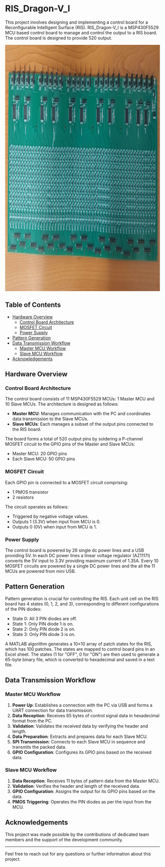 
# RIS_Dragon-V_I
This project involves designing and implementing a control board for a Reconfigurable Intelligent Surface (RIS). RIS_Dragon-V_I is a MSP430F5529 MCU based control board to  manage and control the output to a RIS board. The control board is designed to provide 520 output.

<img src="/Printed Final Product/Printed_Control board.jpg" width="1500" height="800">

## Table of Contents

- [Hardware Overview](#hardware-overview)
  - [Control Board Architecture](#control-board-architecture)
  - [MOSFET Circuit](#mosfet-circuit)
  - [Power Supply](#power-supply)
- [Pattern Generation](#pattern-generation)
- [Data Transmission Workflow](#data-transmission-workflow)
  - [Master MCU Workflow](#master-mcu-workflow)
  - [Slave MCU Workflow](#slave-mcu-workflow)
- [Acknowledgements](#acknowledgements)

## Hardware Overview

### Control Board Architecture

The control board consists of 11 MSP430F5529 MCUs: 1 Master MCU and 10 Slave MCUs. The architecture is designed as follows:
- **Master MCU**: Manages communication with the PC and coordinates data transmission to the Slave MCUs.
- **Slave MCUs**: Each manages a subset of the output pins connected to the RIS board.

The board forms a total of 520 output pins by soldering a P-channel MOSFET circuit to the GPIO pins of the Master and Slave MCUs:
- Master MCU: 20 GPIO pins
- Each Slave MCU: 50 GPIO pins

### MOSFET Circuit

Each GPIO pin is connected to a MOSFET circuit comprising:
- 1 PMOS transistor
- 2 resistors

The circuit operates as follows:
- Triggered by negative voltage values.
- Outputs 1 (3.3V) when input from MCU is 0.
- Outputs 0 (0V) when input from MCU is 1.

### Power Supply

The control board is powered by 26 single dc power lines and a USB providing 5V. In each DC power lines a linear voltage regulator (AZ1117I) converts the 5V input to 3.3V providing maximum current of 1.35A. Every 10 MOSFET circuits are powered by a single DC power lines and the all the 11 MCUs are powered from mini USB.

## Pattern Generation

Pattern generation is crucial for controlling the RIS. Each unit cell on the RIS board has 4 states (0, 1, 2, and 3), corresponding to different configurations of the PIN diodes:
- State 0: All 3 PIN diodes are off.
- State 1: Only PIN diode 1 is on.
- State 2: Only PIN diode 2 is on.
- State 3: Only PIN diode 3 is on.

A MATLAB algorithm generates a 10×10 array of patch states for the RIS, which has 100 patches. The states are mapped to control board pins in an Excel sheet. The states (1 for "OFF", 0 for "ON") are then used to generate a 65-byte binary file, which is converted to hexadecimal and saved in a text file.

## Data Transmission Workflow

### Master MCU Workflow

1. **Power Up**: Establishes a connection with the PC via USB and forms a UART connection for data transmission.
2. **Data Reception**: Receives 65 bytes of control signal data in hexadecimal format from the PC.
3. **Validation**: Validates the received data by verifying the header and length.
4. **Data Preparation**: Extracts and prepares data for each Slave MCU.
5. **SPI Transmission**: Connects to each Slave MCU in sequence and transmits the packed data.
6. **GPIO Configuration**: Configures its GPIO pins based on the received data.

### Slave MCU Workflow

1. **Data Reception**: Receives 11 bytes of pattern data from the Master MCU.
2. **Validation**: Verifies the header and length of the received data.
3. **GPIO Configuration**: Assigns the output for its GPIO pins based on the data.
4. **PMOS Triggering**: Operates the PIN diodes as per the input from the MCU.

## Acknowledgements

This project was made possible by the contributions of dedicated team members and the support of the development community.

---

Feel free to reach out for any questions or further information about this project.
